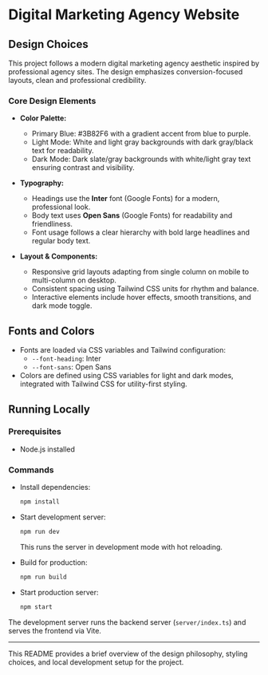 # Digital Marketing Agency Website

## Design Choices
This project follows a modern digital marketing agency aesthetic inspired by professional agency sites. The design emphasizes conversion-focused layouts, clean and professional credibility.

### Core Design Elements
- **Color Palette:**  
  - Primary Blue: #3B82F6 with a gradient accent from blue to purple.  
  - Light Mode: White and light gray backgrounds with dark gray/black text for readability.  
  - Dark Mode: Dark slate/gray backgrounds with white/light gray text ensuring contrast and visibility.

- **Typography:**  
  - Headings use the **Inter** font (Google Fonts) for a modern, professional look.  
  - Body text uses **Open Sans** (Google Fonts) for readability and friendliness.  
  - Font usage follows a clear hierarchy with bold large headlines and regular body text.

- **Layout & Components:**  
  - Responsive grid layouts adapting from single column on mobile to multi-column on desktop.  
  - Consistent spacing using Tailwind CSS units for rhythm and balance.  
  - Interactive elements include hover effects, smooth transitions, and dark mode toggle.

## Fonts and Colors
- Fonts are loaded via CSS variables and Tailwind configuration:  
  - `--font-heading`: Inter  
  - `--font-sans`: Open Sans  
- Colors are defined using CSS variables for light and dark modes, integrated with Tailwind CSS for utility-first styling.

## Running Locally

### Prerequisites
- Node.js installed

### Commands
- Install dependencies:  
  ```bash
  npm install
  ```
- Start development server:  
  ```bash
  npm run dev
  ```
  This runs the server in development mode with hot reloading.

- Build for production:  
  ```bash
  npm run build
  ```
- Start production server:  
  ```bash
  npm start
  ```

The development server runs the backend server (`server/index.ts`) and serves the frontend via Vite.

---

This README provides a brief overview of the design philosophy, styling choices, and local development setup for the project.
